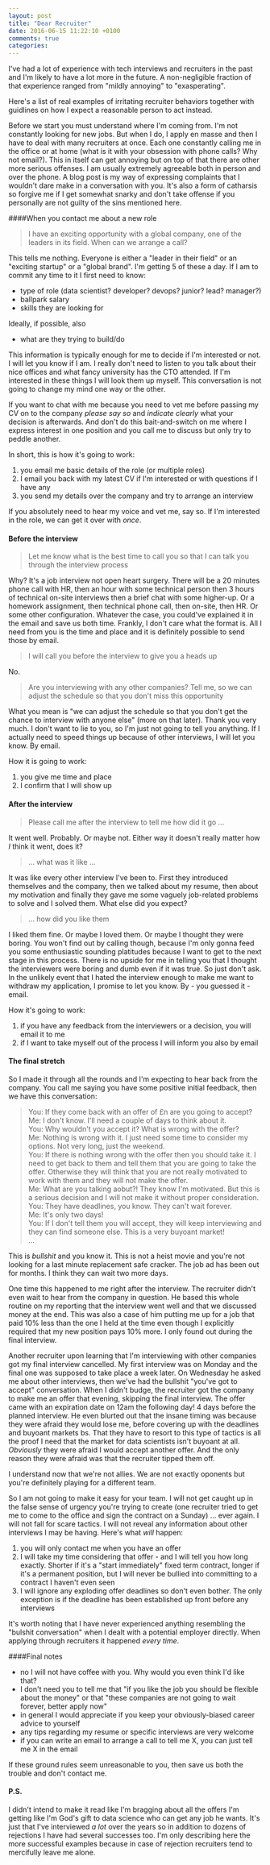 ```yaml
---
layout: post
title: "Dear Recruiter"
date: 2016-06-15 11:22:10 +0100
comments: true
categories: 
---
```

I've had a lot of experience with tech interviews and recruiters in the past and I'm likely to have a lot more in the future. A non-negligible fraction of that experience ranged from "mildly annoying" to "exasperating". 

Here's a list of real examples of irritating recruiter behaviors together with guidlines on how I expect a reasonable person to act instead.

Before we start you must understand where I'm coming from. I'm not constantly looking for new jobs. But when I do, I apply en masse and then I have to deal with many recruiters at once. Each one constantly calling me in the office or at home (what is it with your obsession with phone calls? Why not email?). This in itself can get annoying but on top of that there are other more serious offenses. I am usually extremely agreeable both in person and over the phone. A blog post is my way of expressing complaints that I wouldn't dare make in a conversation with you. It's also a form of catharsis so forgive me if I get somewhat snarky and don't take offense if you personally are not guilty of the sins mentioned here.

####When you contact me about a new role
>I have an exciting opportunity with a global company, one of the leaders in its field. When can we arrange a call?

This tells me nothing. Everyone is either a "leader in their field" or an "exciting startup" or a "global brand". I'm getting 5 of these a day. If I am to commit any time to it I first need to know:

- type of role (data scientist? developer? devops? junior? lead? manager?)
- ballpark salary
- skills they are looking for

Ideally, if possible, also

- what are they trying to build/do

This information is typically enough for me to decide if I'm interested or not. I will let you know if I am. I really don't need to listen to you talk about their nice offices and what fancy university has the CTO attended. If I'm interested in these things I will look them up myself. This conversation is not going to change my mind one way or the other. 

If you want to chat with me because you need to vet me before passing my CV on to the company *please say so* and *indicate clearly* what your decision is afterwards. And don't do this bait-and-switch on me where I express interest in one position and you call me to discuss but only try to peddle another.

In short, this is how it's going to work:

1. you email me basic details of the role (or multiple roles)
2. I email you back with my latest CV if I'm interested or with questions if I have any
3. you send my details over the company and try to arrange an interview

If you absolutely need to hear my voice and vet me, say so. If I'm interested in the role, we can get it over with *once*.

#### Before the interview
>Let me know what is the best time to call you so that I can talk you through the interview process

Why? It's a job interview not open heart surgery. There will be a 20 minutes phone call with HR, then an hour with some technical person then 3 hours of technical on-site interviews then a brief chat with some higher-up. Or a homework assignment, then technical phone call, then on-site, then HR. Or some other configuration. Whatever the case, you could've explained it in the email and save us both time. Frankly, I don't care what the format is. All I need from you is the time and place and it is definitely possible to send those by email.

>I will call you before the interview to give you a heads up

No.

>Are you interviewing with any other companies? Tell me, so we can adjust the schedule so that you don't miss this opportunity

What you mean is "we can adjust the schedule so that you don't get the chance to interview with anyone else" (more on that later). Thank you very much. I don't want to lie to you, so I'm just not going to tell you anything. If I actually need to speed things up because of other interviews, I will let you know. By email.

How it is going to work:

1. you give me time and place
2. I confirm that I will show up

#### After the interview
>Please call me after the interview to tell me how did it go ...

It went well. Probably. Or maybe not. Either way it doesn't really matter how _I_ think it went, does it?

>... what was it like ...

It was like every other interview I've been to. First they introduced themselves and the company, then we talked about my resume, then about my motivation and finally they gave me some vaguely job-related problems to solve and I solved them. What else did you expect?

>... how did you like them

I liked them fine. Or maybe I loved them. Or maybe I thought they were boring. You won't find out by calling though, because I'm only gonna feed you some enthusiastic sounding platitudes because I want to get to the next stage in this process. There is no upside for me in telling you that I thought the interviewers were boring and dumb even if it was true. So just don't ask. In the unlikely event that I hated the interview enough to make me want to withdraw my application, I promise to let you know. By - you guessed it - email.

How it's going to work:

1. if you have any feedback from the interviewers or a decision, you will email it to me
2. if I want to take myself out of the process I will inform you also by email

#### The final stretch
So I made it through all the rounds and I'm expecting to hear back from the company. You call me saying you have some positive initial feedback, then we have this conversation:

>You: If they come back with an offer of £n are you going to accept?  
Me: I don't know. I'll need a couple of days to think about it.  
You: Why wouldn't you accept it? What is wrong with the offer?  
Me: Nothing is wrong with it. I just need some time to consider my options. Not very long, just the weekend.  
You: If there is nothing wrong with the offer then you should take it. I need to get back to them and tell them that you are going to take the offer. Otherwise they will think that you are not really motivated to work with them and they will not make the offer.  
Me: What are you talking aobut?! They know I'm motivated. But this is a serious decision and I will not make it without proper consideration.  
You: They have deadlines, you know. They can't wait forever.  
Me: It's only two days!  
You: If I don't tell them you will accept, they will keep interviewing and they can find someone else. This is a very buyoant market!  
...

This is *bullshit* and you know it. This is not a heist movie and you're not looking for a last minute replacement safe cracker. The job ad has been out for months. I think they can wait two more days.

One time this happened to me right after the interview. The recruiter didn't even wait to hear from the company in question. He based this whole routine on my reporting that the interview went well and that we discussed money at the end. This was also a case of him putting me up for a job that paid 10% less than the one I held at the time even though I explicitly required that my new position pays 10% more. I only found out during the final interview.

Another recruiter upon learning that I'm interviewing with other companies got my final interview cancelled. My first interview was on Monday and the final one was supposed to take place a week later. On Wednesday he asked me about other interviews, then we've had the bullshit "you've got to accept" conversation. When I didn't budge, the recruiter got the company to make me an offer that evening, skipping the final interview. The offer came with an expiration date on 12am the following day! 4 days before the planned interview. He even blurted out that the insane timing was because they were afraid they would lose me, before covering up with the deadlines and buyoant markets bs. That they have to resort to this type of tactics is all the proof I need that the market for data scientists isn't buyoant at all. _Obviously_ they were afraid I would accept another offer. And the only reason they were afraid was that the recruiter tipped them off.

I understand now that we're not allies. We are not exactly oponents but you're definitely playing for a different team. 

So I am not going to make it easy for your team. I will not get caught up in the false sense of urgency you're trying to create (one recruiter tried to get me to come to the office and sign the contract on a Sunday) ... ever again. I will not fall for scare tactics. I will not reveal any information about other interviews I may be having. Here's what _will_ happen:

1. you will only contact me when you have an offer
2. I will take my time considering that offer - and I will tell you how long exactly. Shorter if it's a "start immediately" fixed term contract, longer if it's a permanent position, but I will never be bullied into committing to a contract I haven't even seen
3. I will ignore any exploding offer deadlines so don't even bother. The only exception is if the deadline has been established up front before any interviews

It's worth noting that I have never experienced anything resembling the "bulshit conversation" when I dealt with a potential employer directly. When applying through recruiters it happened _every time_.

####Final notes

- no I will not have coffee with you. Why would you even think I'd like that?
- I don't need you to tell me that "if you like the job you should be flexible about the money" or that "these companies are not going to wait forever, better apply now"
- in general I would appreciate if you keep your obviously-biased career advice to yourself
- any tips regarding my resume or specific interviews are very welcome
- if you can write an email to arrange a call to tell me X, you can just tell me X in the email

If these ground rules seem unreasonable to you, then save us both the trouble and don't contact me.

#### P.S.
I didn't intend to make it read like I'm bragging about all the offers I'm getting like I'm God's gift to data science who can get any job he wants. It's just that I've interviewed _a lot_ over the years so in addition to dozens of rejections I have had several successes too. I'm only describing here the more successful examples because in case of rejection recruiters tend to mercifully leave me alone.